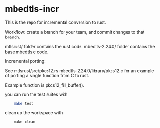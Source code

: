 # mbedtls-incr

This is the repo for incremental conversion to rust.

Workflow:
create a branch for your team, and commit changes to that branch.

mtlsrust/  folder contains the rust code.
mbedtls-2.24.0/  folder contains the base mbedtls c code.

Incremental porting:

See mtlsrust/src/pkcs12.rs  mbedtls-2.24.0/library/pkcs12.c  for an example of porting a single function from C to rust.

Example function is pkcs12_fill_buffer(). 


you can run the test suites with

```bash
    make test
```

clean up the workspace with
```
    make clean
```

